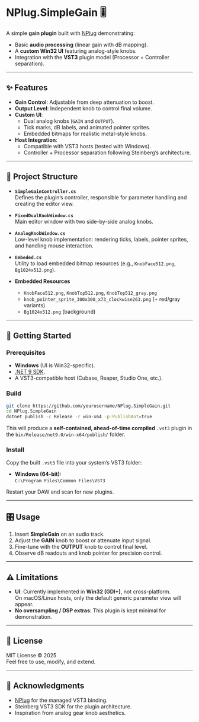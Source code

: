 # NPlug.SimpleGain 🎚️

A simple **gain plugin** built with [NPlug](https://github.com/atsushieno/nplug) demonstrating:

- Basic **audio processing** (linear gain with dB mapping).
- A **custom Win32 UI** featuring analog-style knobs.
- Integration with the **VST3** plugin model (Processor + Controller separation).

---

## ✨ Features

- **Gain Control**: Adjustable from deep attenuation to boost.
- **Output Level**: Independent knob to control final volume.
- **Custom UI**:
  - Dual analog knobs (`GAIN` and `OUTPUT`).
  - Tick marks, dB labels, and animated pointer sprites.
  - Embedded bitmaps for realistic metal-style knobs.
- **Host Integration**:
  - Compatible with VST3 hosts (tested with Windows).
  - Controller + Processor separation following Steinberg’s architecture.

---

## 📂 Project Structure

- **`SimpleGainController.cs`**  
  Defines the plugin’s controller, responsible for parameter handling and creating the editor view.

- **`FixedDualKnobWindow.cs`**  
  Main editor window with two side-by-side analog knobs.

- **`AnalogKnobWindow.cs`**  
  Low-level knob implementation: rendering ticks, labels, pointer sprites, and handling mouse interaction.

- **`Embeded.cs`**  
  Utility to load embedded bitmap resources (e.g., `KnobFace512.png`, `Bg1024x512.png`).

- **Embedded Resources**  
  - `KnobFace512.png`, `KnobTop512.png`, `KnobTop512_gray.png`  
  - `knob_pointer_sprite_300x300_x73_clockwise263.png` (+ red/gray variants)  
  - `Bg1024x512.png` (background)  

---

## 🚀 Getting Started

### Prerequisites

- **Windows** (UI is Win32-specific).
- [.NET 9 SDK](https://dotnet.microsoft.com/download).
- A VST3-compatible host (Cubase, Reaper, Studio One, etc.).

### Build

```sh
git clone https://github.com/yourusername/NPlug.SimpleGain.git
cd NPlug.SimpleGain
dotnet publish -c Release -r win-x64 -p:PublishAot=true
```

This will produce a **self-contained, ahead-of-time compiled** `.vst3` plugin in the `bin/Release/net9.0/win-x64/publish/` folder.

### Install

Copy the built `.vst3` file into your system’s VST3 folder:

- **Windows (64-bit):**  
  `C:\Program Files\Common Files\VST3`

Restart your DAW and scan for new plugins.

---

## 🎛️ Usage

1. Insert **SimpleGain** on an audio track.
2. Adjust the **GAIN** knob to boost or attenuate input signal.
3. Fine-tune with the **OUTPUT** knob to control final level.
4. Observe dB readouts and knob pointer for precision control.

---

## ⚠️ Limitations

- **UI**: Currently implemented in **Win32 (GDI+)**, not cross-platform.  
  On macOS/Linux hosts, only the default generic parameter view will appear.
- **No oversampling / DSP extras**: This plugin is kept minimal for demonstration.

---

## 📜 License

MIT License © 2025  
Feel free to use, modify, and extend.

---

## 🙌 Acknowledgments

- [NPlug](https://github.com/xoofx/NPlug) for the managed VST3 binding.  
- Steinberg VST3 SDK for the plugin architecture.  
- Inspiration from analog gear knob aesthetics.
